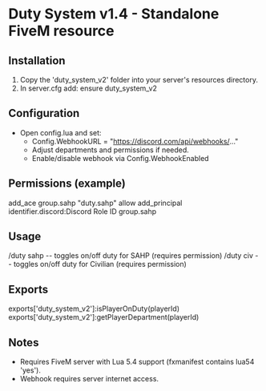Duty System v1.4 - Standalone FiveM resource
======================================

Installation
------------
1. Copy the 'duty_system_v2' folder into your server's resources directory.
2. In server.cfg add:
   ensure duty_system_v2

Configuration
-------------
- Open config.lua and set:
  - Config.WebhookURL = "https://discord.com/api/webhooks/..."
  - Adjust departments and permissions if needed.
  - Enable/disable webhook via Config.WebhookEnabled

Permissions (example)
---------------------
add_ace group.sahp "duty.sahp" allow
add_principal identifier.discord:Discord Role ID group.sahp

Usage
-----
/duty sahp  -- toggles on/off duty for SAHP (requires permission)
/duty civ   -- toggles on/off duty for Civilian (requires permission)

Exports
-------
exports['duty_system_v2']:isPlayerOnDuty(playerId)
exports['duty_system_v2']:getPlayerDepartment(playerId)

Notes
-----
- Requires FiveM server with Lua 5.4 support (fxmanifest contains lua54 'yes').
- Webhook requires server internet access.
